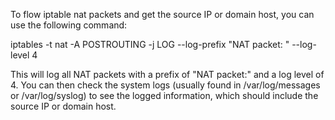 To flow iptable nat packets and get the source IP or domain host, you can use the following command:

iptables -t nat -A POSTROUTING -j LOG --log-prefix "NAT packet: " --log-level 4

This will log all NAT packets with a prefix of "NAT packet:" and a log level of 4. You can then check the system logs (usually found in /var/log/messages or /var/log/syslog) to see the logged information, which should include the source IP or domain host.